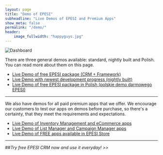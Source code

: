 ```yaml
---
layout: page
title: "Demo of EPESI"
subheadline: "Live Demos of EPESI and Premium Apps"
show_meta: false
permalink: "/demo/"
header:
    image_fullwidth: "happyguys.jpg"
---
```



![Dashboard]({{site.urlimg}}/dashboard_m.jpg)

There are three general demos available: standard, nightly built and Polish. You can read more about them on this page.

* [Live Demo of free EPESI package (CRM + Framework)][1]  
* [Live Demo with newest development progress (nightly built)][2]  
* [Live Demo of free EPESI package in Polish (polskie demo darmowego EPESI)][3]

----------

We also have demos for all paid premium apps that we offer. We encourage our customers to test our apps on demos before purchase, so there's a certainty, that they meet the requirements and expectations.

* [Live Demo of Inventory Management and eCommerce apps][4]  
* [Live Demo of List Manager and Campaign Manager apps][5]  
* [Live Demo of FREE apps available in EPESI Store][6]

----------

##*Try free EPESI CRM now and use it everyday! >>*

 [1]: http://demo.epesibim.com/
 [2]: http://demonb.epesibim.com/
 [3]: http://demopl.epesibim.com/
 [4]: http://demo.epesibim.com/inventory
 [5]: http://demo.epesibim.com/listmanager
 [6]: http://demo.epesibim.com/freemodules